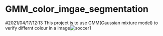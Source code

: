 # GMM_color_imgae_segmentation
#2021/04/17/12:13
This project is to use GMM(Gaussian mixture model) to verify differnt colour in a image![soccer1](https://user-images.githubusercontent.com/57026482/124274775-424d8d00-db74-11eb-9187-13741fc772e5.jpg)
